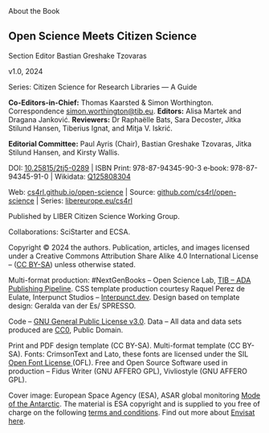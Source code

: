 <div class="article-part article-title" id="title">About the Book</div>
      <div class="article-part article-richtext article-body">
        <h2>Open Science Meets Citizen Science</h2>
        <p id="p-1">Section Editor Bastian Greshake Tzovaras</p>
        <p id="p-2">v1.0, 2024</p>
        <p id="p-3">Series: Citizen Science for Research Libraries — A Guide</p>
        <p id="p-4"></p>
        <p id="p-5"></p>
        <p id="p-6"><strong>Co-Editors-in-Chief:</strong> Thomas Kaarsted &amp; Simon Worthington. Correspondence <a href="mailto:simon.worthington@tib.eu">simon.worthington@tib.eu</a>. <strong>Editors:</strong> Alisa Martek and Dragana Janković. <strong>Reviewers:</strong> Dr Raphaëlle Bats, Sara Decoster, Jitka Stilund Hansen, Tiberius Ignat, and Mitja V. Iskrić. </p>
        <p id="p-7"><strong>Editorial Committee:</strong> Paul Ayris (Chair), Bastian Greshake Tzovaras, Jitka Stilund Hansen, and Kirsty Wallis.</p>
        <p id="p-8">DOI:<strong> </strong><a href="https://doi.org/10.25815/2tj5-0289">10.25815/2tj5-0289</a> | ISBN Print:<strong> </strong>978-87-94345-90-3 e‑book:<strong> </strong>978-87-94345-91-0 | Wikidata: <a href="https://www.wikidata.org/wiki/Q125808304">Q125808304</a></p>
        <p id="p-9">Web: <a href="https://cs4rl.github.io/open-science">cs4rl.github.io/open-science</a> | Source: <a href="https://github.com/cs4rl/open-science">github.com/cs4rl/open-science</a> | Series: <a href="https://libereurope.eu/working-group/liber-citizen-science-working-group/citizen-science-guide/">libereurope.eu/cs4rl</a> </p>
        <p id="p-10">Published by LIBER Citizen Science Working Group. </p>
        <p id="p-11">Collaborations: SciStarter and ECSA.</p>
        <p id="p-12">Copyright © 2024 the authors. Publication, articles, and images licensed under a Creative Commons Attribution Share Alike 4.0 International License – (<a href="https://creativecommons.org/licenses/by-sa/4.0/">CC BY-SA</a>) unless otherwise stated.</p>
        <p id="p-13">Multi-format production: #NextGenBooks – Open Science Lab, <a href="https://github.com/TIBHannover/ADA. ">TIB – ADA Publishing Pipeline</a>. CSS template production courtesy Raquel Perez de Eulate, Interpunct Studios – <a href="https://interpunct.dev/">Interpunct.dev</a>. Design based on template design: Geralda van der Es/ SPRESSO.</p>
        <p id="p-14">Code – <a href="https://github.com/cs4rl/guide/LICENSE">GNU General Public License v3.0</a>. Data – All data and data sets produced are <a href="https://creativecommons.org/publicdomain/zero/1.0/">CC0</a>, Public Domain.</p>
        <p id="p-15">Print and PDF design template (CC BY-SA). Multi-format template (CC BY-SA). Fonts: CrimsonText and Lato, these fonts are licensed under the SIL <a href="https://scripts.sil.org/OFL">Open Font License </a>(OFL). Free and Open Source Software used in production – Fidus Writer (GNU AFFERO GPL), Vivliostyle (GNU AFFERO GPL).</p>
        <p id="p-16">Cover image: European Space Agency (ESA), ASAR global monitoring <a href="https://www.esa-photolibrary.com/ESA/media/20377">Mode of the Antarctic</a>. The material is ESA copyright and is supplied to you free of charge on the following <a href="https://www.esa-photolibrary.com/ESA/info2.do">terms and conditions</a>. Find out more about <a href="https://earth.esa.int/eogateway/missions/envisat/descriptionmissions/envisat/description">Envisat here</a>.</p>
      </div>